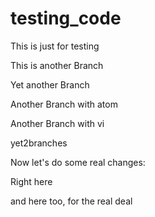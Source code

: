 # testing_code
This is just for testing

This is another Branch

 
Yet another Branch

Another Branch with atom

Another Branch with vi

yet2branches


Now let's do some real changes:

Right here


and here too, for the real deal

